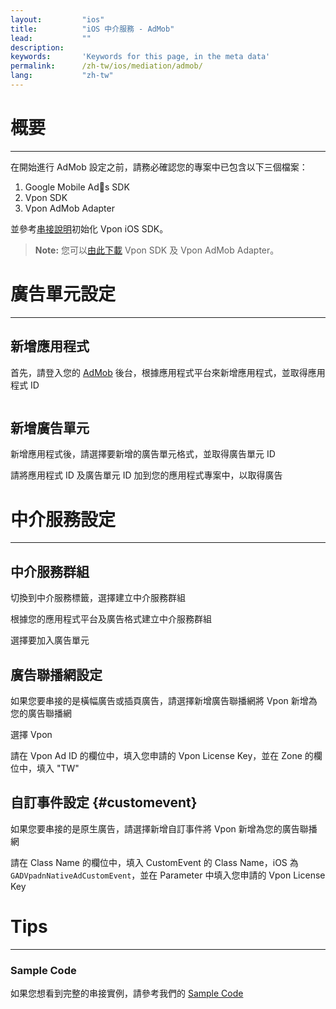 ```yaml
---
layout:         "ios"
title:          "iOS 中介服務 - AdMob"
lead:           ""
description:
keywords:       'Keywords for this page, in the meta data'
permalink:      /zh-tw/ios/mediation/admob/
lang:           "zh-tw"
---
```

# 概要
---
在開始進行 AdMob 設定之前，請務必確認您的專案中已包含以下三個檔案：

1. Google Mobile Ads SDK
2. Vpon SDK
3. Vpon AdMob Adapter

並參考[串接說明]初始化 Vpon iOS SDK。

>**Note:** 您可以[由此下載][2] Vpon SDK 及 Vpon AdMob Adapter。



# 廣告單元設定
---

## 新增應用程式
首先，請登入您的 [AdMob][1] 後台，根據應用程式平台來新增應用程式，並取得應用程式 ID

<img src="{{site.imgurl}}/AdMob_001.png" alt="" class=""/>

## 新增廣告單元
新增應用程式後，請選擇要新增的廣告單元格式，並取得廣告單元 ID
<img src="{{site.imgurl}}/AdMob_002.png" alt="" class=""/>

請將應用程式 ID 及廣告單元 ID 加到您的應用程式專案中，以取得廣告

# 中介服務設定
---

## 中介服務群組
切換到中介服務標籤，選擇建立中介服務群組
<img src="{{site.imgurl}}/AdMob_003.png" alt="" class=""/>

根據您的應用程式平台及廣告格式建立中介服務群組
<img src="{{site.imgurl}}/AdMob_004.png" alt="" class=""/>

選擇要加入廣告單元
<img src="{{site.imgurl}}/AdMob_005.png" alt="" class=""/>
<img src="{{site.imgurl}}/AdMob_006.png" alt="" class=""/>

## 廣告聯播網設定
如果您要串接的是橫幅廣告或插頁廣告，請選擇新增廣告聯播網將 Vpon 新增為您的廣告聯播網
<img src="{{site.imgurl}}/AdMob_007.png" alt="" class=""/>

選擇 Vpon
<img src="{{site.imgurl}}/AdMob_008.png" alt="" class=""/>

請在 Vpon Ad ID 的欄位中，填入您申請的 Vpon License Key，並在 Zone 的欄位中，填入 "TW"
<img src="{{site.imgurl}}/AdMob_009.png" alt="" class=""/>


## 自訂事件設定 {#customevent}
如果您要串接的是原生廣告，請選擇新增自訂事件將 Vpon 新增為您的廣告聯播網
<img src="{{site.imgurl}}/AdMob_010.png" alt="" class=""/>

請在 Class Name 的欄位中，填入 CustomEvent 的 Class Name，iOS 為 `GADVpadnNativeAdCustomEvent`，並在 Parameter 中填入您申請的 Vpon License Key
<img src="{{site.imgurl}}/AdMob_011.png" alt="" class=""/>


# Tips
---

### Sample Code
如果您想看到完整的串接實例，請參考我們的 [Sample Code]


[串接說明]:http://wiki.vpon.com/zh-tw/ios/integration-guide/#initial-sdk
[1]:https://apps.admob.com
[Sample Code]: {{site.baseurl}}/zh-tw/ios/download
[2]: {{site.baseurl}}/zh-tw/ios/download
